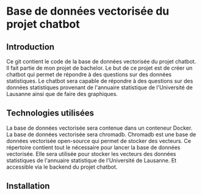 # Base de données vectorisée du projet chatbot

## Introduction

Ce git contient le code de la base de données vectorisée du projet chatbot. Il fait partie de mon projet de bachelor. Le but de ce projet est de créer un chatbot qui permet de répondre à des questions sur des données statistiques. Le chatbot sera capable de répondre à des questions sur des données statistiques provenant de l'annuaire statistique de l'Université de Lausanne ainsi que de faire des graphiques.

## Technologies utilisées

La base de données vectorisée sera contenue dans un conteneur Docker. La base de données vectorisée sera chromadb. Chromadb est une base de données vectorisée open-source qui permet de stocker des vecteurs. Ce répertoire contient tout le nécessaire pour lancer la base de données vectorisée. Elle sera utilisée pour stocker les vecteurs des données statistiques de l'annuaire statistique de l'Université de Lausanne. Et accessible via le backend du projet chatbot.

## Installation
